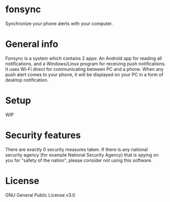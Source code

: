 # fonsync
Synchronize your phone alerts with your computer.

# General info
Fonsync is a system which contains 2 apps: An Android app for reading all notifications, and a Windows/Linux program for receiving push notifications. It uses Wi-Fi direct for communicating between PC and a phone. When any push alert comes to your phone, it will be displayed on your PC in a form of desktop notification.

# Setup
WIP

# Security features
There are exactly 0 security measures taken. If there is any national security agency (for example National Security Agency) that is spying on you for "safety of the nation", please consider not using this software.

# License
GNU General Public License v3.0

